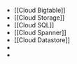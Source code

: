 - [[Cloud Bigtable]]
- [[Cloud Storage]]
- [[Cloud SQL]]
- [[Cloud Spanner]]
- [[Cloud Datastore]]
-
-